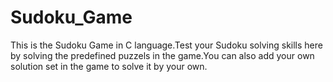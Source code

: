 # Sudoku_Game
This is the Sudoku Game in C language.Test your Sudoku solving skills here by solving the predefined puzzels in the game.You can also add your own solution set in the game to solve it by your own.
